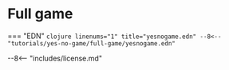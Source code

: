 # Full game

=== "EDN"
    ```clojure linenums="1" title="yesnogame.edn"
    --8<-- "tutorials/yes-no-game/full-game/yesnogame.edn"
    ```

--8<-- "includes/license.md"
